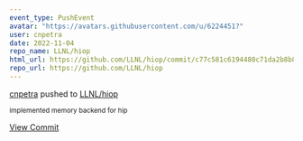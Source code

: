 ```yaml
---
event_type: PushEvent
avatar: "https://avatars.githubusercontent.com/u/6224451?"
user: cnpetra
date: 2022-11-04
repo_name: LLNL/hiop
html_url: https://github.com/LLNL/hiop/commit/c77c581c6194480c71da2b8b864836b00f85b5bb
repo_url: https://github.com/LLNL/hiop
---
```


<a href='https://github.com/cnpetra' target='_blank'>cnpetra</a> pushed to <a href='https://github.com/LLNL/hiop' target='_blank'>LLNL/hiop</a>

<small>implemented memory backend for hip</small>

<a href='https://github.com/LLNL/hiop/commit/c77c581c6194480c71da2b8b864836b00f85b5bb' target='_blank'>View Commit</a>